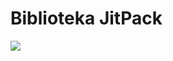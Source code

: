 # Biblioteka JitPack
[![](https://jitpack.io/v/k4dima/BibliotekaJitPack.svg)](https://jitpack.io/#k4dima/BibliotekaJitPack)